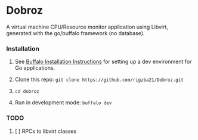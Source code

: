 # Dobroz
A virtual machine CPU/Resource monitor application using Libvirt, generated with the go/buffalo framework (no database).

### Installation

1. See [Buffalo Installation Instructions](https://gobuffalo.io/en/docs/installation) for setting up a dev environment
for Go applications.

2. Clone this repo: `git clone https://github.com/rigzba21/Dobroz.git`
3. `cd dobroz`
4. Run in development mode: `buffalo dev`

### TODO

1. [ ] RPCs to libvirt classes 
